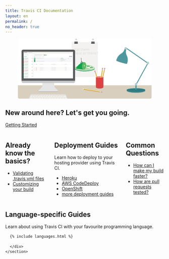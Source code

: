 ```yaml
---
title: Travis CI Documentation
layout: en
permalink: /
no_header: true
---
```


<section class="index-intro">
  <figure>
    <img src="images/ui/docs-desktop.svg" alt="">
  </figure>
  <h1>New around here? Let's get you going.</h1>
  <p><a class="get-started-button" href="/user/getting-started">Getting Started</a></p>
</section>

<div class="row index-main">
  <div class="columns large-6">
    <section>
      <h2>Already know the basics?</h2>
      <ul>
        <li><a href="/user/travis-lint">Validating .travis.yml files</a></li>
        <li><a href="/user/customizing-the-build">Customizing your build</a></li>
      </ul>
    </section>
    <section>
      <h2>Deployment Guides</h2>
      <p>Learn how to deploy to your hosting provider using Travis CI.</p>
      <ul>
        <li><a href="/user/deployment/heroku/">Heroku</a></li>
        <li><a href="/user/deployment/codedeploy/">AWS CodeDeploy</a></li>
        <li><a href="/user/deployment/openshift/">OpenShift</a></li>
        <li><a href="/user/deployment">more deployment guides</a></li>
      </ul>
    </section>
    <section>
      <h2>Common Questions</h2>
      <ul>
        <li><a href="/user/speeding-up-the-build">How can I make my build faster?</a></li>
        <li><a href="/user/pull-requests">How are pull requests tested?</a></li>
      </ul>
    </section>
  </div>
  <div class="columns large-6">
    <section>
      <h2>Language-specific Guides</h2>
      <p>Learn about using Travis CI with your favourite programming language.</p>
      <div class="language-docs" >

      {% include languages.html %}

      </div>
    </section>
  </div>
</div>
